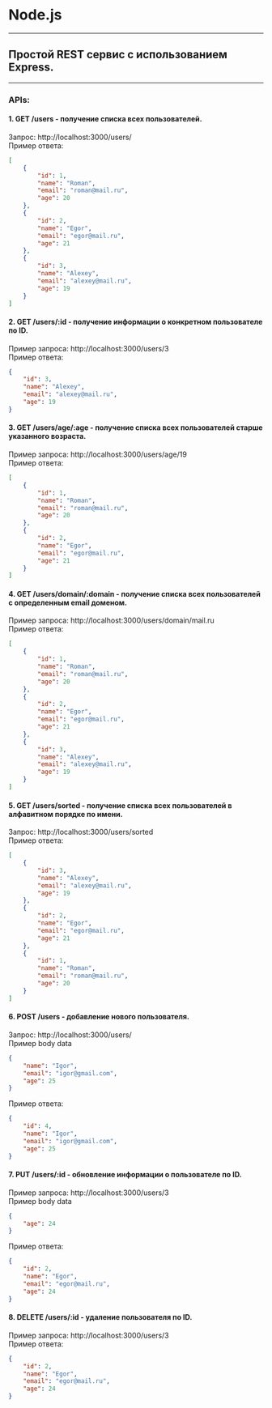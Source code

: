 # Node.js
___
## **Простой REST сервис с использованием Express.**
___
### APIs:
#### 1. GET /users - получение списка всех пользователей. ####
Запрос: http://localhost:3000/users/ <br />
Пример ответа:
```json
[
    {
        "id": 1,
        "name": "Roman",
        "email": "roman@mail.ru",
        "age": 20
    },
    {
        "id": 2,
        "name": "Egor",
        "email": "egor@mail.ru",
        "age": 21
    },
    {
        "id": 3,
        "name": "Alexey",
        "email": "alexey@mail.ru",
        "age": 19
    }
]
```

#### 2. GET /users/:id - получение информации о конкретном пользователе по ID. ####
Пример запроса: http://localhost:3000/users/3 <br />
Пример ответа:
```json
{
    "id": 3,
    "name": "Alexey",
    "email": "alexey@mail.ru",
    "age": 19
}
```
#### 3. GET /users/age/:age - получение списка всех пользователей старше указанного возраста. ####
Пример запроса: http://localhost:3000/users/age/19 <br />
Пример ответа:
```json
[
    {
        "id": 1,
        "name": "Roman",
        "email": "roman@mail.ru",
        "age": 20
    },
    {
        "id": 2,
        "name": "Egor",
        "email": "egor@mail.ru",
        "age": 21
    }
]
```
#### 4. GET /users/domain/:domain - получение списка всех пользователей с определенным email доменом. ####
Пример запроса: http://localhost:3000/users/domain/mail.ru <br />
Пример ответа:
```json
[
    {
        "id": 1,
        "name": "Roman",
        "email": "roman@mail.ru",
        "age": 20
    },
    {
        "id": 2,
        "name": "Egor",
        "email": "egor@mail.ru",
        "age": 21
    },
    {
        "id": 3,
        "name": "Alexey",
        "email": "alexey@mail.ru",
        "age": 19
    }
]
```
#### 5. GET /users/sorted - получение списка всех пользователей в алфавитном порядке по имени. ####
Запрос: http://localhost:3000/users/sorted <br />
Пример ответа:
```json
[
    {
        "id": 3,
        "name": "Alexey",
        "email": "alexey@mail.ru",
        "age": 19
    },
    {
        "id": 2,
        "name": "Egor",
        "email": "egor@mail.ru",
        "age": 21
    },
    {
        "id": 1,
        "name": "Roman",
        "email": "roman@mail.ru",
        "age": 20
    }
]
```
#### 6. POST /users - добавление нового пользователя. ####
Запрос: http://localhost:3000/users/ <br />
Пример body data
```json
{
    "name": "Igor",
    "email": "igor@gmail.com",
    "age": 25
}
```
Пример ответа:
```json
{
    "id": 4,
    "name": "Igor",
    "email": "igor@gmail.com",
    "age": 25
}
```
#### 7. PUT /users/:id - обновление информации о пользователе по ID. ####
Пример запроса: http://localhost:3000/users/3 <br />
Пример body data
```json
{
    "age": 24
}
```
Пример ответа:
```json
{
    "id": 2,
    "name": "Egor",
    "email": "egor@mail.ru",
    "age": 24
}
```
#### 8. DELETE /users/:id - удаление пользователя по ID. ####
Пример запроса: http://localhost:3000/users/3 <br />
Пример ответа:
```json
{
    "id": 2,
    "name": "Egor",
    "email": "egor@mail.ru",
    "age": 24
}
```


